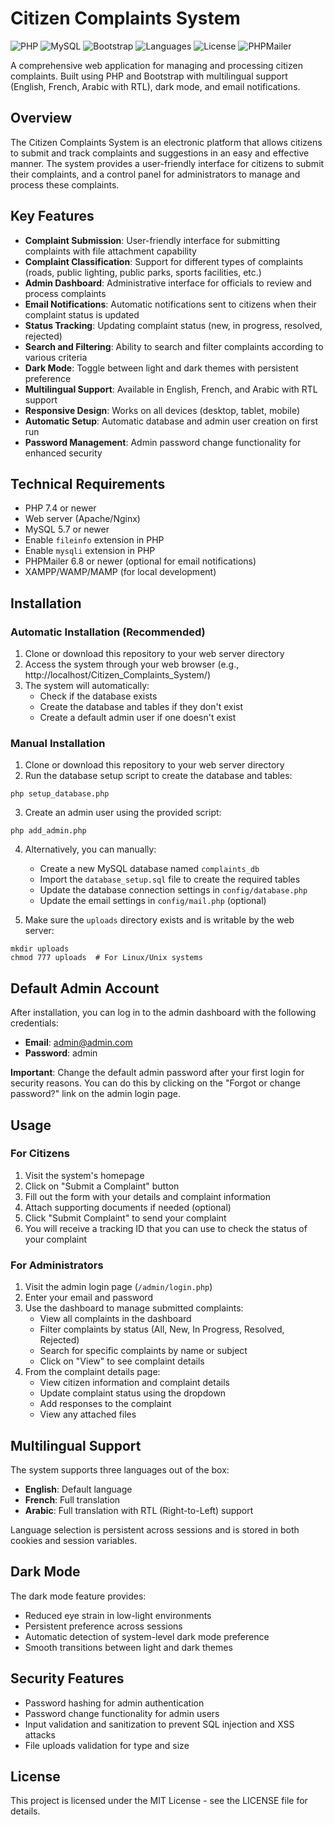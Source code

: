 # Citizen Complaints System

![PHP](https://img.shields.io/badge/PHP-%3E%3D7.4-blue)
![MySQL](https://img.shields.io/badge/MySQL-%3E%3D5.7-orange)
![Bootstrap](https://img.shields.io/badge/Bootstrap-5.3-purple)
![Languages](https://img.shields.io/badge/Languages-3-success)
![License](https://img.shields.io/badge/license-MIT-green)
![PHPMailer](https://img.shields.io/badge/PHPMailer-v6.8%2B-yellow)

A comprehensive web application for managing and processing citizen complaints. Built using PHP and Bootstrap with multilingual support (English, French, Arabic with RTL), dark mode, and email notifications.

## Overview

The Citizen Complaints System is an electronic platform that allows citizens to submit and track complaints and suggestions in an easy and effective manner. The system provides a user-friendly interface for citizens to submit their complaints, and a control panel for administrators to manage and process these complaints.

## Key Features

- **Complaint Submission**: User-friendly interface for submitting complaints with file attachment capability
- **Complaint Classification**: Support for different types of complaints (roads, public lighting, public parks, sports facilities, etc.)
- **Admin Dashboard**: Administrative interface for officials to review and process complaints
- **Email Notifications**: Automatic notifications sent to citizens when their complaint status is updated
- **Status Tracking**: Updating complaint status (new, in progress, resolved, rejected)
- **Search and Filtering**: Ability to search and filter complaints according to various criteria
- **Dark Mode**: Toggle between light and dark themes with persistent preference
- **Multilingual Support**: Available in English, French, and Arabic with RTL support
- **Responsive Design**: Works on all devices (desktop, tablet, mobile)
- **Automatic Setup**: Automatic database and admin user creation on first run
- **Password Management**: Admin password change functionality for enhanced security

## Technical Requirements

- PHP 7.4 or newer
- Web server (Apache/Nginx)
- MySQL 5.7 or newer
- Enable `fileinfo` extension in PHP
- Enable `mysqli` extension in PHP
- PHPMailer 6.8 or newer (optional for email notifications)
- XAMPP/WAMP/MAMP (for local development)

## Installation

### Automatic Installation (Recommended)

1. Clone or download this repository to your web server directory
2. Access the system through your web browser (e.g., http://localhost/Citizen_Complaints_System/)
3. The system will automatically:
   - Check if the database exists
   - Create the database and tables if they don't exist
   - Create a default admin user if one doesn't exist

### Manual Installation

1. Clone or download this repository to your web server directory
2. Run the database setup script to create the database and tables:

```
php setup_database.php
```

3. Create an admin user using the provided script:

```
php add_admin.php
```

4. Alternatively, you can manually:
   - Create a new MySQL database named `complaints_db`
   - Import the `database_setup.sql` file to create the required tables
   - Update the database connection settings in `config/database.php`
   - Update the email settings in `config/mail.php` (optional)

5. Make sure the `uploads` directory exists and is writable by the web server:

```
mkdir uploads
chmod 777 uploads  # For Linux/Unix systems
```

## Default Admin Account

After installation, you can log in to the admin dashboard with the following credentials:

- **Email**: admin@admin.com
- **Password**: admin

**Important**: Change the default admin password after your first login for security reasons. You can do this by clicking on the "Forgot or change password?" link on the admin login page.

## Usage

### For Citizens

1. Visit the system's homepage
2. Click on "Submit a Complaint" button
3. Fill out the form with your details and complaint information
4. Attach supporting documents if needed (optional)
5. Click "Submit Complaint" to send your complaint
6. You will receive a tracking ID that you can use to check the status of your complaint

### For Administrators

1. Visit the admin login page (`/admin/login.php`)
2. Enter your email and password
3. Use the dashboard to manage submitted complaints:
   - View all complaints in the dashboard
   - Filter complaints by status (All, New, In Progress, Resolved, Rejected)
   - Search for specific complaints by name or subject
   - Click on "View" to see complaint details
4. From the complaint details page:
   - View citizen information and complaint details
   - Update complaint status using the dropdown
   - Add responses to the complaint
   - View any attached files

## Multilingual Support

The system supports three languages out of the box:

- **English**: Default language
- **French**: Full translation
- **Arabic**: Full translation with RTL (Right-to-Left) support

Language selection is persistent across sessions and is stored in both cookies and session variables.

## Dark Mode

The dark mode feature provides:

- Reduced eye strain in low-light environments
- Persistent preference across sessions
- Automatic detection of system-level dark mode preference
- Smooth transitions between light and dark themes

## Security Features

- Password hashing for admin authentication
- Password change functionality for admin users
- Input validation and sanitization to prevent SQL injection and XSS attacks
- File uploads validation for type and size

## License

This project is licensed under the MIT License - see the LICENSE file for details.

